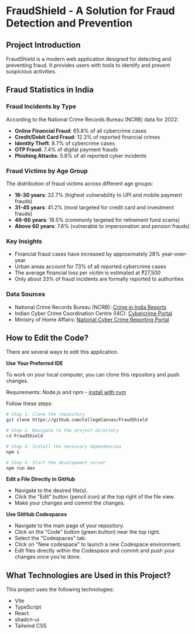 # FraudShield - A Solution for Fraud Detection and Prevention

## Project Introduction

FraudShield is a modern web application designed for detecting and preventing fraud. It provides users with tools to identify and prevent suspicious activities.

## Fraud Statistics in India

### Fraud Incidents by Type
According to the National Crime Records Bureau (NCRB) data for 2022:

- **Online Financial Fraud**: 65.8% of all cybercrime cases
- **Credit/Debit Card Fraud**: 12.3% of reported financial crimes
- **Identity Theft**: 8.7% of cybercrime cases
- **OTP Fraud**: 7.4% of digital payment frauds
- **Phishing Attacks**: 5.8% of all reported cyber incidents

### Fraud Victims by Age Group
The distribution of fraud victims across different age groups:

- **18-30 years**: 32.7% (highest vulnerability to UPI and mobile payment frauds)
- **31-45 years**: 41.2% (most targeted for credit card and investment frauds)
- **46-60 years**: 18.5% (commonly targeted for retirement fund scams)
- **Above 60 years**: 7.6% (vulnerable to impersonation and pension frauds)

### Key Insights
- Financial fraud cases have increased by approximately 28% year-over-year
- Urban areas account for 73% of all reported cybercrime cases
- The average financial loss per victim is estimated at ₹27,500
- Only about 33% of fraud incidents are formally reported to authorities

### Data Sources
- National Crime Records Bureau (NCRB): [Crime in India Reports](https://ncrb.gov.in/crime-in-india)
- Indian Cyber Crime Coordination Centre (I4C): [Cybercrime Portal](https://cybercrime.gov.in)
- Ministry of Home Affairs: [National Cyber Crime Reporting Portal](https://services.india.gov.in/service/detail/report-financial-fraud-through-the-national-cyber-crime-reporting-portal)

## How to Edit the Code?

There are several ways to edit this application.

**Use Your Preferred IDE**

To work on your local computer, you can clone this repository and push changes.

Requirements: Node.js and npm - [install with nvm](https://github.com/nvm-sh/nvm#installing-and-updating)

Follow these steps:

```sh
# Step 1: Clone the repository
git clone https://github.com/CollegeCanvas/FraudShield

# Step 2: Navigate to the project directory
cd FraudShield

# Step 3: Install the necessary dependencies
npm i

# Step 4: Start the development server
npm run dev
```

**Edit a File Directly in GitHub**

- Navigate to the desired file(s).
- Click the "Edit" button (pencil icon) at the top right of the file view.
- Make your changes and commit the changes.

**Use GitHub Codespaces**

- Navigate to the main page of your repository.
- Click on the "Code" button (green button) near the top right.
- Select the "Codespaces" tab.
- Click on "New codespace" to launch a new Codespace environment.
- Edit files directly within the Codespace and commit and push your changes once you're done.

## What Technologies are Used in this Project?

This project uses the following technologies:

- Vite
- TypeScript
- React
- shadcn-ui
- Tailwind CSS

